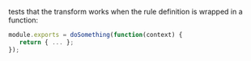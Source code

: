 tests that the transform works when the rule definition is wrapped in a function:

```js
module.exports = doSomething(function(context) {
   return { ... };
});
```